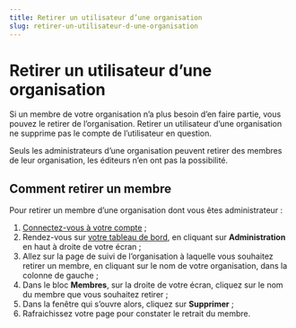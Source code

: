 ```yaml
---
title: Retirer un utilisateur d’une organisation
slug: retirer-un-utilisateur-d-une-organisation
---
```


# Retirer un utilisateur d’une organisation

Si un membre de votre organisation n’a plus besoin d’en faire partie, vous pouvez le retirer de l’organisation. Retirer un utilisateur d’une organisation ne supprime pas le compte de l’utilisateur en question.

Seuls les administrateurs d’une organisation peuvent retirer des membres de leur organisation, les éditeurs n’en ont pas la possibilité.

## Comment retirer un membre

Pour retirer un membre d’une organisation dont vous êtes administrateur :

1. [Connectez-vous à votre compte](https://www.data.gouv.fr/fr/login) ;
2. Rendez-vous sur [votre tableau de bord](https://www.data.gouv.fr/fr/admin/), en cliquant sur **Administration** en haut à droite de votre écran ;
3. Allez sur la page de suivi de l’organisation à laquelle vous souhaitez retirer un membre, en cliquant sur le nom de votre organisation, dans la colonne de gauche ;
4. Dans le bloc **Membres**, sur la droite de votre écran, cliquez sur le nom du membre que vous souhaitez retirer ;
5. Dans la fenêtre qui s’ouvre alors, cliquez sur **Supprimer** ;
6. Rafraichissez votre page pour constater le retrait du membre.
